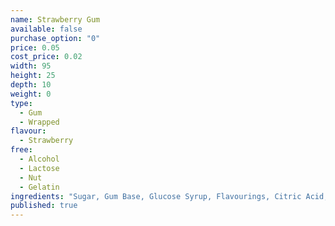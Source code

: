 ```yaml
---
name: Strawberry Gum
available: false
purchase_option: "0"
price: 0.05
cost_price: 0.02
width: 95
height: 25
depth: 10
weight: 0
type: 
  - Gum
  - Wrapped
flavour: 
  - Strawberry
free: 
  - Alcohol
  - Lactose
  - Nut
  - Gelatin
ingredients: "Sugar, Gum Base, Glucose Syrup, Flavourings, Citric Acid, Humectant Glycerine (Non-Animal), Emulsifier Soybean Lecithin, Colour E129, Antioxidant BHA"
published: true
---
```

